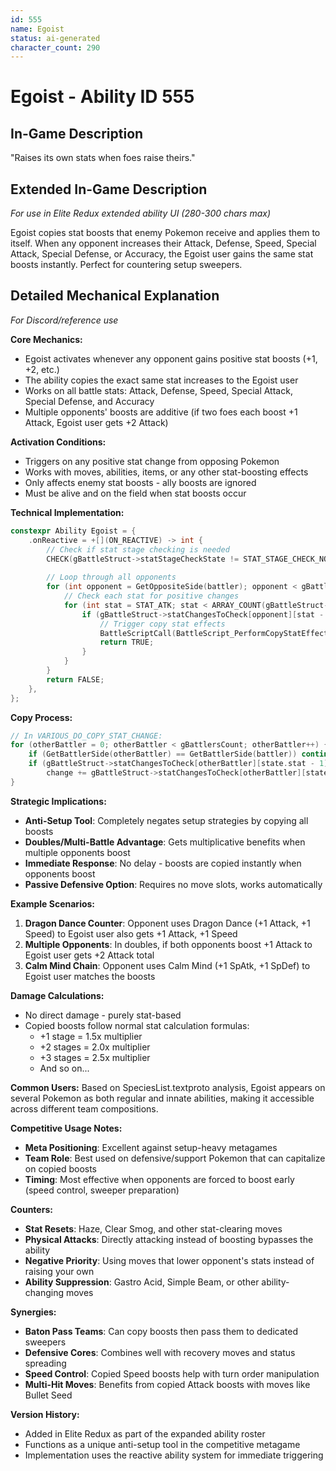 ```yaml
---
id: 555
name: Egoist
status: ai-generated
character_count: 290
---
```


# Egoist - Ability ID 555

## In-Game Description
"Raises its own stats when foes raise theirs."

## Extended In-Game Description
*For use in Elite Redux extended ability UI (280-300 chars max)*

Egoist copies stat boosts that enemy Pokemon receive and applies them to itself. When any opponent increases their Attack, Defense, Speed, Special Attack, Special Defense, or Accuracy, the Egoist user gains the same stat boosts instantly. Perfect for countering setup sweepers.

## Detailed Mechanical Explanation
*For Discord/reference use*

**Core Mechanics:**
- Egoist activates whenever any opponent gains positive stat boosts (+1, +2, etc.)
- The ability copies the exact same stat increases to the Egoist user
- Works on all battle stats: Attack, Defense, Speed, Special Attack, Special Defense, and Accuracy
- Multiple opponents' boosts are additive (if two foes each boost +1 Attack, Egoist user gets +2 Attack)

**Activation Conditions:**
- Triggers on any positive stat change from opposing Pokemon
- Works with moves, abilities, items, or any other stat-boosting effects
- Only affects enemy stat boosts - ally boosts are ignored
- Must be alive and on the field when stat boosts occur

**Technical Implementation:**
```c
constexpr Ability Egoist = {
    .onReactive = +[](ON_REACTIVE) -> int {
        // Check if stat stage checking is needed
        CHECK(gBattleStruct->statStageCheckState != STAT_STAGE_CHECK_NOT_NEEDED)
        
        // Loop through all opponents
        for (int opponent = GetOppositeSide(battler); opponent < gBattlersCount; opponent += 2) {
            // Check each stat for positive changes
            for (int stat = STAT_ATK; stat < ARRAY_COUNT(gBattleStruct->statChangesToCheck[opponent]); stat++) {
                if (gBattleStruct->statChangesToCheck[opponent][stat - 1] > 0) {
                    // Trigger copy stat effects
                    BattleScriptCall(BattleScript_PerformCopyStatEffects);
                    return TRUE;
                }
            }
        }
        return FALSE;
    },
};
```

**Copy Process:**
```c
// In VARIOUS_DO_COPY_STAT_CHANGE:
for (otherBattler = 0; otherBattler < gBattlersCount; otherBattler++) {
    if (GetBattlerSide(otherBattler) == GetBattlerSide(battler)) continue; // Skip allies
    if (gBattleStruct->statChangesToCheck[otherBattler][state.stat - 1] > 0)
        change += gBattleStruct->statChangesToCheck[otherBattler][state.stat - 1]; // Add boosts
}
```

**Strategic Implications:**
- **Anti-Setup Tool**: Completely negates setup strategies by copying all boosts
- **Doubles/Multi-Battle Advantage**: Gets multiplicative benefits when multiple opponents boost
- **Immediate Response**: No delay - boosts are copied instantly when opponents boost
- **Passive Defensive Option**: Requires no move slots, works automatically

**Example Scenarios:**
1. **Dragon Dance Counter**: Opponent uses Dragon Dance (+1 Attack, +1 Speed) to Egoist user also gets +1 Attack, +1 Speed
2. **Multiple Opponents**: In doubles, if both opponents boost +1 Attack to Egoist user gets +2 Attack total
3. **Calm Mind Chain**: Opponent uses Calm Mind (+1 SpAtk, +1 SpDef) to Egoist user matches the boosts

**Damage Calculations:**
- No direct damage - purely stat-based
- Copied boosts follow normal stat calculation formulas:
  - +1 stage = 1.5x multiplier
  - +2 stages = 2.0x multiplier
  - +3 stages = 2.5x multiplier
  - And so on...

**Common Users:**
Based on SpeciesList.textproto analysis, Egoist appears on several Pokemon as both regular and innate abilities, making it accessible across different team compositions.

**Competitive Usage Notes:**
- **Meta Positioning**: Excellent against setup-heavy metagames
- **Team Role**: Best used on defensive/support Pokemon that can capitalize on copied boosts
- **Timing**: Most effective when opponents are forced to boost early (speed control, sweeper preparation)

**Counters:**
- **Stat Resets**: Haze, Clear Smog, and other stat-clearing moves
- **Physical Attacks**: Directly attacking instead of boosting bypasses the ability
- **Negative Priority**: Using moves that lower opponent's stats instead of raising your own
- **Ability Suppression**: Gastro Acid, Simple Beam, or other ability-changing moves

**Synergies:**
- **Baton Pass Teams**: Can copy boosts then pass them to dedicated sweepers
- **Defensive Cores**: Combines well with recovery moves and status spreading
- **Speed Control**: Copied Speed boosts help with turn order manipulation
- **Multi-Hit Moves**: Benefits from copied Attack boosts with moves like Bullet Seed

**Version History:**
- Added in Elite Redux as part of the expanded ability roster
- Functions as a unique anti-setup tool in the competitive metagame
- Implementation uses the reactive ability system for immediate triggering